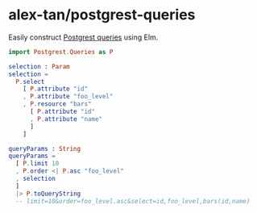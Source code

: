 # alex-tan/postgrest-queries

Easily construct [Postgrest queries](http://postgrest.org/en/v5.1/api.html#horizontal-filtering-rows) using Elm.

```elm
import Postgrest.Queries as P

selection : Param
selection =
  P.select
    [ P.attribute "id"
    , P.attribute "foo_level"
    , P.resource "bars"
      [ P.attribute "id"
      , P.attribute "name"
      ] 
    ]

queryParams : String
queryParams =
  [ P.limit 10
  , P.order <| P.asc "foo_level"
  , selection
  ]
  |> P.toQueryString
  -- limit=10&order=foo_level.asc&select=id,foo_level,bars(id,name)
```